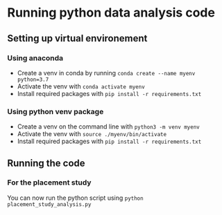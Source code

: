 # Running python data analysis code
## Setting up virtual environement
### Using anaconda
* Create a venv in conda by running `conda create --name myenv python=3.7`
* Activate the venv with `conda activate myenv`
* Install required packages with `pip install -r requirements.txt`
### Using python venv package
* Create a venv on the command line with `python3 -m venv myenv`
* Activate the venv with `source ./myenv/bin/activate`
* Install required packages with `pip install -r requirements.txt`
## Running the code
### For the placement study
You can now run the python script using `python placement_study_analysis.py`
